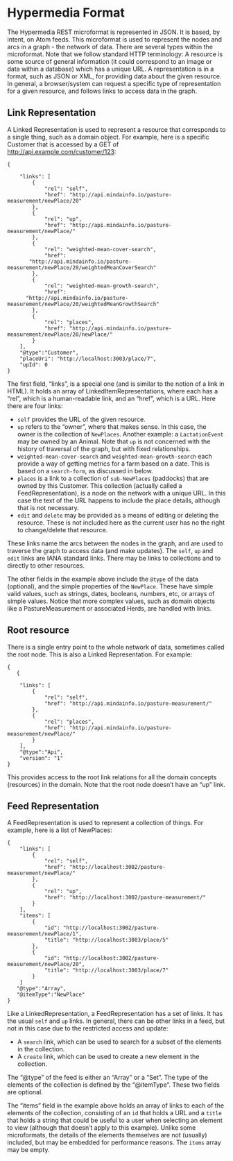 # Hypermedia Format

The Hypermedia REST microformat is represented in JSON. It is based, by intent, on Atom feeds.
This microformat is used to represent the nodes and arcs in a graph - the network of data. There are several types within the microformat. Note that we follow standard HTTP terminology: A resource is some source of general information (it could correspond to an image or data within a database) which has a unique URL. A representation is in a format, such as JSON or XML, for providing data about the given resource. In general, a browser/system can request a specific type of representation for a given resource, and follows links to access data in the graph.

## Link Representation

A Linked Representation is used to represent a resource that corresponds to a single thing, such as a domain object. For example, here is a specific Customer that is accessed by a GET of http://api.example.com/customer/123:

```
{

    "links": [
        {
            "rel": "self",
            "href": "http://api.mindainfo.io/pasture-measurement/newPlace/20"
        },
        {
            "rel": "up",
            "href": "http://api.mindainfo.io/pasture-measurement/newPlace/"
        },
        {
            "rel": "weighted-mean-cover-search",
            "href":
       "http://api.mindainfo.io/pasture-measurement/newPlace/20/weightedMeanCoverSearch"
        },
        {
            "rel": "weighted-mean-growth-search",
            "href":
      "http://api.mindainfo.io/pasture-measurement/newPlace/20/weightedMeanGrowthSearch"
        },
        {
            "rel": "places",
            "href": "http://api.mindainfo.io/pasture-measurement/newPlace/20/newPlace/"
        }
    ],
    "@type":"Customer",
    "placeUri": "http://localhost:3003/place/7",
    "upId": 0
}
```

The first field, “links”, is a special one (and is similar to the notion of a link in HTML). It holds an array of LinkedItemRepresentations, where each has a “rel”, which is a human-readable link, and an “href”, which is a URL. Here there are four links:

+ `self` provides the URL of the given resource.
+ `up` refers to the “owner”, where that makes sense. In this case, the owner is the collection of `NewPlaces`. Another example: a `LactationEvent` may be owned by an Animal. Note that `up` is not concerned with the history of traversal of the graph, but with fixed relationships.
+ `weighted-mean-cover-search` and `weighted-mean-growth-search` each provide a way of getting metrics for a farm based on a date. This is based on a `search-form`, as discussed in below.
+ `places` is a link to a collection of `sub-NewPlaces` (paddocks) that are owned by this Customer. This collection (actually called a FeedRepresentation), is a node on the network with a unique URL. In this case the text of the URL happens to include the place details, although that is not necessary.
+ `edit` and `delete` may be provided as a means of editing or deleting the resource. These is not included here as the current user has no the right to change/delete that resource.

These links name the arcs between the nodes in the graph, and are used to traverse the graph to access data (and make updates). The `self`, `up` and `edit` links are IANA standard links. There may be links to collections and to directly to other resources.

The other fields in the example above include the `@type` of the data (optional), and the simple properties of the `NewPlace`. These have simple valid values, such as strings, dates, booleans, numbers, etc, or arrays of simple values. Notice that more complex values, such as domain objects like a PastureMeasurement or associated Herds, are handled with links.


## Root resource

There is a single entry point to the whole network of data, sometimes called the root node. This is also a Linked Representation. For example:

```
{
   {

    "links": [
        {
            "rel": "self",
            "href": "http://api.mindainfo.io/pasture-measurement/"
        },
        {
            "rel": "places",
            "href": "http://api.mindainfo.io/pasture-measurement/newPlace/"
        }
    ],
    "@type":"Api",
    "version": "1"
}
```


This provides access to the root link relations for all the domain concepts (resources) in the domain.  Note that the root node doesn’t have an “up” link.

## Feed Representation

A FeedRepresentation is used to represent a collection of things. For example, here is a list of NewPlaces:

```
{
    "links": [
        {
            "rel": "self",
            "href": "http://localhost:3002/pasture-measurement/newPlace/"
        },
        {
            "rel": "up",
            "href": "http://localhost:3002/pasture-measurement/"
        }
    ],
    "items": [
        {
            "id": "http://localhost:3002/pasture-measurement/newPlace/1",
            "title": "http://localhost:3003/place/5"
        },
        {
            "id": "http://localhost:3002/pasture-measurement/newPlace/20",
            "title": "http://localhost:3003/place/7"
        }
    ]
   "@type":"Array",
   "@itemType":"NewPlace"
}
```

Like a LinkedRepresentation, a FeedRepresentation has a set of links. It has the usual `self` and `up` links. In general, there can be other links in a feed, but not in this case due to the restricted access and update:

+ A `search` link, which can be used to search for a subset of the elements in the collection.
+ A `create` link, which can be used to create a new element in the collection.

The “@type” of the feed is either an “Array” or a “Set”. The type of the elements of the collection is defined by the “@itemType”. These two fields are optional.

The “items” field in the example above holds an array of links to each of the elements of the collection, consisting of an `id` that holds a URL and a `title` that holds a string that could be useful to a user when selecting an element to view (although that doesn’t apply to this example). Unlike some microformats, the details of the elements themselves are not (usually) included, but may be embedded for performance reasons. The `items` array may be empty. 
